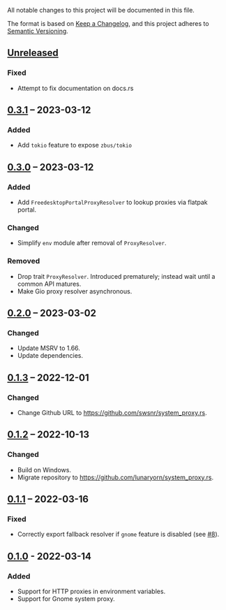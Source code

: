 All notable changes to this project will be documented in this file.

The format is based on [Keep a Changelog](https://keepachangelog.com/en/1.0.0/),
and this project adheres to [Semantic Versioning](https://semver.org/spec/v2.0.0.html).

## [Unreleased]

### Fixed
- Attempt to fix documentation on docs.rs

## [0.3.1] – 2023-03-12

### Added
- Add `tokio` feature to expose `zbus/tokio`

## [0.3.0] – 2023-03-12

### Added
- Add `FreedesktopPortalProxyResolver` to lookup proxies via flatpak portal.

### Changed
- Simplify `env` module after removal of `ProxyResolver`.

### Removed

- Drop trait `ProxyResolver`.
  Introduced prematurely; instead wait until a common API matures.
- Make Gio proxy resolver asynchronous.

## [0.2.0] – 2023-03-02

### Changed
- Update MSRV to 1.66.
- Update dependencies.

## [0.1.3] – 2022-12-01

### Changed
- Change Github URL to <https://github.com/swsnr/system_proxy.rs>.

## [0.1.2] – 2022-10-13

### Changed
- Build on Windows.
- Migrate repository to <https://github.com/lunaryorn/system_proxy.rs>.

## [0.1.1] – 2022-03-16

### Fixed
- Correctly export fallback resolver if `gnome` feature is disabled (see [#8]).

[#8]: https://codeberg.org/flausch/system_proxy.rs/issues/8

## [0.1.0] - 2022-03-14

### Added
- Support for HTTP proxies in environment variables.
- Support for Gnome system proxy.

[Unreleased]: https://github.com/swsnr/system_proxy.rs/compare/v0.3.1...HEAD
[0.3.1]: https://github.com/swsnr/system_proxy.rs/compare/v0.3.0...v0.3.1
[0.3.0]: https://github.com/swsnr/system_proxy.rs/compare/v0.2.0...v0.3.0
[0.2.0]: https://github.com/swsnr/system_proxy.rs/compare/v0.1.3...v0.2.0
[0.1.3]: https://github.com/swsnr/system_proxy.rs/compare/v0.1.2...v0.1.3
[0.1.2]: https://github.com/swsnr/system_proxy.rs/compare/v0.1.1...v0.1.2
[0.1.1]: https://github.com/swsnr/system_proxy.rs/compare/v0.1.0...v0.1.1
[0.1.0]: https://github.com/swsnr/system_proxy.rs/releases/tag/v0.1.0

